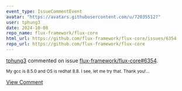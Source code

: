 ```yaml
---
event_type: IssueCommentEvent
avatar: "https://avatars.githubusercontent.com/u/72035512?"
user: tphung3
date: 2024-10-08
repo_name: flux-framework/flux-core
html_url: https://github.com/flux-framework/flux-core/issues/6354
repo_url: https://github.com/flux-framework/flux-core
---
```


<a href='https://github.com/tphung3' target='_blank'>tphung3</a> commented on issue <a href='https://github.com/flux-framework/flux-core/issues/6354' target='_blank'>flux-framework/flux-core#6354</a>.

<small>My gcc is 8.5.0 and OS is redhat 8.8. I see, let me try that. Thank you!...</small>

<a href='https://github.com/flux-framework/flux-core/issues/6354' target='_blank'>View Comment</a>